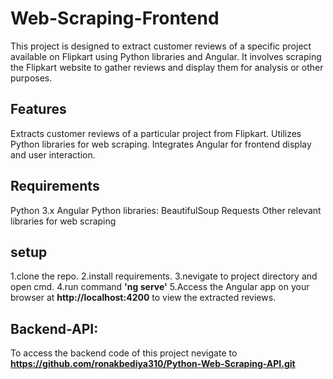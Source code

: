 # Web-Scraping-Frontend
This project is designed to extract customer reviews of a specific project available on Flipkart using Python libraries and Angular. It involves scraping the Flipkart website to gather reviews and display them for analysis or other purposes. 
## Features
Extracts customer reviews of a particular project from Flipkart.
Utilizes Python libraries for web scraping.
Integrates Angular for frontend display and user interaction.

## Requirements
Python 3.x
Angular
Python libraries:
BeautifulSoup
Requests
Other relevant libraries for web scraping

## setup
1.clone the repo.
2.install requirements.
3.nevigate to project directory and open cmd.
4.run command **'ng serve'** 
5.Access the Angular app on your browser at **http://localhost:4200** to view the extracted reviews.

## Backend-API:
To access the backend code of this project nevigate to **https://github.com/ronakbediya310/Python-Web-Scraping-API.git**

